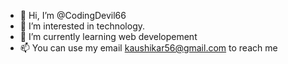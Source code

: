 - 👋 Hi, I’m @CodingDevil66
- 👀 I’m interested in technology.
- 🌱 I’m currently learning web developement
- 📫 You can use my email kaushikar56@gmail.com to reach me

<!---
CodingDevil66/CodingDevil66 is a ✨ special ✨ repository because its `README.md` (this file) appears on your GitHub profile.
You can click the Preview link to take a look at your changes.
--->
